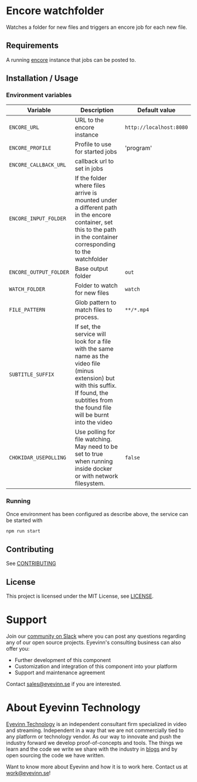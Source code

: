 # Encore watchfolder

Watches a folder for new files and triggers an encore job for each new file.

## Requirements

A running [encore](https://github.com/svt/encore) instance that jobs can be posted to.

## Installation / Usage

### Environment variables

| Variable               | Description                                                                                                                                                                                    | Default value           |
| ---------------------- | ---------------------------------------------------------------------------------------------------------------------------------------------------------------------------------------------- | ----------------------- |
| `ENCORE_URL`           | URL to the encore instance                                                                                                                                                                     | `http://localhost:8080` |
| `ENCORE_PROFILE`       | Profile to use for started jobs                                                                                                                                                                | 'program'               |
| `ENCORE_CALLBACK_URL`  | callback url to set in jobs                                                                                                                                                                    |                         |
| `ENCORE_INPUT_FOLDER`  | If the folder where files arrive is mounted under a different path in the encore container, set this to the path in the container corresponding to the watchfolder                             |                         |
| `ENCORE_OUTPUT_FOLDER` | Base output folder                                                                                                                                                                             | `out`                   |
| `WATCH_FOLDER`         | Folder to watch for new files                                                                                                                                                                  | `watch`                 |
| `FILE_PATTERN`         | Glob pattern to match files to process.                                                                                                                                                        | `**/*.mp4`              |
| `SUBTITLE_SUFFIX`      | If set, the service will look for a file with the same name as the video file (minus extension) but with this suffix. If found, the subtitles from the found file will be burnt into the video |                         |
| `CHOKIDAR_USEPOLLING`  | Use polling for file watching. May need to be set to true when running inside docker or with network filesystem.                                                                               | `false`                 |

### Running

Once environment has been configured as describe above, the service can be started with

```bash
npm run start
```

## Contributing

See [CONTRIBUTING](CONTRIBUTING.md)

## License

This project is licensed under the MIT License, see [LICENSE](LICENSE).

# Support

Join our [community on Slack](http://slack.streamingtech.se) where you can post any questions regarding any of our open source projects. Eyevinn's consulting business can also offer you:

- Further development of this component
- Customization and integration of this component into your platform
- Support and maintenance agreement

Contact [sales@eyevinn.se](mailto:sales@eyevinn.se) if you are interested.

# About Eyevinn Technology

[Eyevinn Technology](https://www.eyevinntechnology.se) is an independent consultant firm specialized in video and streaming. Independent in a way that we are not commercially tied to any platform or technology vendor. As our way to innovate and push the industry forward we develop proof-of-concepts and tools. The things we learn and the code we write we share with the industry in [blogs](https://dev.to/video) and by open sourcing the code we have written.

Want to know more about Eyevinn and how it is to work here. Contact us at work@eyevinn.se!
